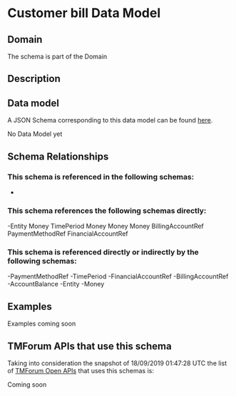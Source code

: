 # Customer bill Data Model

## Domain

The  schema is part of the  Domain

## Description



## Data model

A JSON Schema corresponding to this data model can be found
[here](https://github.com/tmforum-rand/schemas/blob/master/Customer/CustomerBill.schema.json).

No Data Model yet

## Schema Relationships

### This schema is referenced in the following schemas:

-

### This schema references the following schemas directly:

-Entity
Money
TimePeriod
Money
Money
Money
BillingAccountRef
PaymentMethodRef
FinancialAccountRef

### This schema is referenced directly or indirectly by the following schemas:

-PaymentMethodRef
-TimePeriod
-FinancialAccountRef
-BillingAccountRef
-AccountBalance
-Entity
-Money



## Examples

Examples coming soon

## TMForum APIs that use this schema

Taking into consideration the snapshot of 18/09/2019 01:47:28 UTC the list of [TMForum Open APIs](https://www.tmforum.org/open-apis/) that uses this schemas is:

Coming soon
